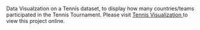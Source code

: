 Data Visualzation on a Tennis dataset, to display how many countries/teams participated in the Tennis Tournament.
Please visit <a href="https://vish01.github.io/tennis-visualization/" target="_blank" >Tennis Visualization </a> to view this project online.
